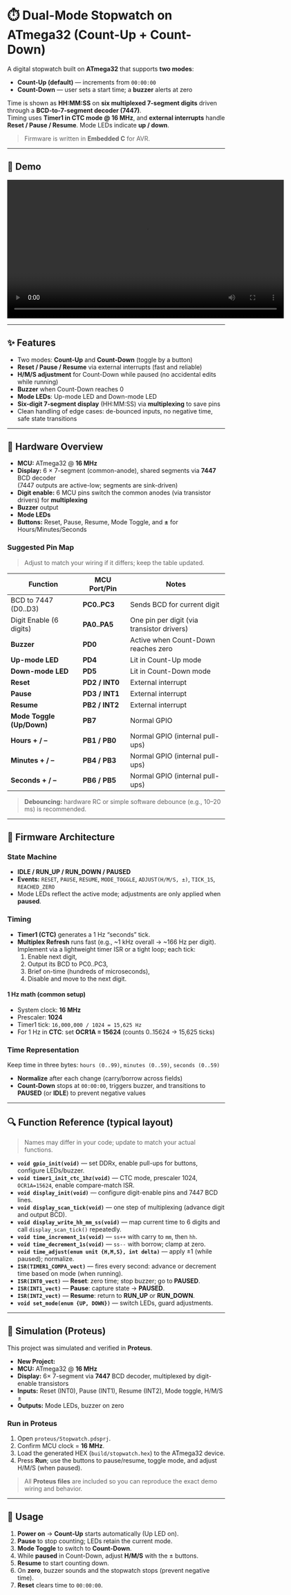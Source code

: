 # ⏱️ Dual-Mode Stopwatch on ATmega32 (Count-Up + Count-Down)

A digital stopwatch built on **ATmega32** that supports **two modes**:

- **Count-Up (default)** — increments from `00:00:00`
- **Count-Down** — user sets a start time; a **buzzer** alerts at zero

Time is shown as **HH:MM:SS** on **six multiplexed 7-segment digits** driven through a **BCD-to-7-segment decoder (7447)**.  
Timing uses **Timer1 in CTC mode @ 16 MHz**, and **external interrupts** handle **Reset / Pause / Resume**. Mode LEDs indicate **up / down**.

> Firmware is written in **Embedded C** for AVR.

---

## 📸 Demo
<p align="center">
  <video src="demo.mp4" controls width="640">
    <a href="Stopwatch dual Demo.mp4">Watch the demo video</a>
  </video>
</p>




---

## ✨ Features

- Two modes: **Count-Up** and **Count-Down** (toggle by a button)
- **Reset / Pause / Resume** via external interrupts (fast and reliable)
- **H/M/S adjustment** for Count-Down while paused (no accidental edits while running)
- **Buzzer** when Count-Down reaches 0
- **Mode LEDs**: Up-mode LED and Down-mode LED
- **Six-digit 7-segment display** (HH:MM:SS) via **multiplexing** to save pins
- Clean handling of edge cases: de-bounced inputs, no negative time, safe state transitions

---

## 🔌 Hardware Overview

- **MCU:** ATmega32 @ **16 MHz**
- **Display:** 6 × 7-segment (common-anode), shared segments via **7447** BCD decoder  
  (7447 outputs are active-low; segments are sink-driven)
- **Digit enable:** 6 MCU pins switch the common anodes (via transistor drivers) for **multiplexing**
- **Buzzer** output
- **Mode LEDs**
- **Buttons:** Reset, Pause, Resume, Mode Toggle, and **±** for Hours/Minutes/Seconds

### Suggested Pin Map

> Adjust to match your wiring if it differs; keep the table updated.

| Function                     | MCU Port/Pin | Notes |
| ---                          | ---          | --- |
| BCD to 7447 (D0..D3)         | **PC0..PC3** | Sends BCD for current digit |
| Digit Enable (6 digits)      | **PA0..PA5** | One pin per digit (via transistor drivers) |
| **Buzzer**                   | **PD0**      | Active when Count-Down reaches zero |
| **Up-mode LED**              | **PD4**      | Lit in Count-Up mode |
| **Down-mode LED**            | **PD5**      | Lit in Count-Down mode |
| **Reset**                    | **PD2 / INT0** | External interrupt |
| **Pause**                    | **PD3 / INT1** | External interrupt |
| **Resume**                   | **PB2 / INT2** | External interrupt |
| **Mode Toggle (Up/Down)**    | **PB7**      | Normal GPIO |
| **Hours + / –**              | **PB1 / PB0** | Normal GPIO (internal pull-ups) |
| **Minutes + / –**            | **PB4 / PB3** | Normal GPIO (internal pull-ups) |
| **Seconds + / –**            | **PB6 / PB5** | Normal GPIO (internal pull-ups) |

> **Debouncing:** hardware RC or simple software debounce (e.g., 10–20 ms) is recommended.

---

## 🧠 Firmware Architecture

### State Machine

- **IDLE / RUN_UP / RUN_DOWN / PAUSED**
- **Events:** `RESET`, `PAUSE`, `RESUME`, `MODE_TOGGLE`, `ADJUST(H/M/S, ±)`, `TICK_1S`, `REACHED_ZERO`
- Mode LEDs reflect the active mode; adjustments are only applied when **paused**.

### Timing

- **Timer1 (CTC)** generates a 1 Hz “seconds” tick.
- **Multiplex Refresh** runs fast (e.g., ~1 kHz overall → ~166 Hz per digit).  
  Implement via a lightweight timer ISR or a tight loop; each tick:
  1) Enable next digit,
  2) Output its BCD to PC0..PC3,
  3) Brief on-time (hundreds of microseconds),
  4) Disable and move to the next digit.

#### 1 Hz math (common setup)

- System clock: **16 MHz**
- Prescaler: **1024**
- Timer1 tick: `16,000,000 / 1024 = 15,625 Hz`
- For 1 Hz in **CTC**: set **OCR1A = 15624** (counts 0..15624 → 15,625 ticks)

### Time Representation

Keep time in three bytes: `hours (0..99)`, `minutes (0..59)`, `seconds (0..59)`  
- **Normalize** after each change (carry/borrow across fields)
- **Count-Down** stops at `00:00:00`, triggers buzzer, and transitions to **PAUSED** (or **IDLE**) to prevent negative values

---

## 🔍 Function Reference (typical layout)

> Names may differ in your code; update to match your actual functions.

- **`void gpio_init(void)`** — set DDRx, enable pull-ups for buttons, configure LEDs/buzzer.
- **`void timer1_init_ctc_1hz(void)`** — CTC mode, prescaler 1024, `OCR1A=15624`, enable compare-match ISR.
- **`void display_init(void)`** — configure digit-enable pins and 7447 BCD lines.
- **`void display_scan_tick(void)`** — one step of multiplexing (advance digit and output BCD).
- **`void display_write_hh_mm_ss(void)`** — map current time to 6 digits and call `display_scan_tick()` repeatedly.
- **`void time_increment_1s(void)`** — `ss++` with carry to `mm`, then `hh`.
- **`void time_decrement_1s(void)`** — `ss--` with borrow; clamp at zero.
- **`void time_adjust(enum unit {H,M,S}, int delta)`** — apply ±1 (while paused); normalize.
- **`ISR(TIMER1_COMPA_vect)`** — fires every second: advance or decrement time based on mode (when running).
- **`ISR(INT0_vect)`** — **Reset**: zero time; stop buzzer; go to **PAUSED**.
- **`ISR(INT1_vect)`** — **Pause**: capture state → **PAUSED**.
- **`ISR(INT2_vect)`** — **Resume**: return to **RUN_UP** or **RUN_DOWN**.
- **`void set_mode(enum {UP, DOWN})`** — switch LEDs, guard adjustments.

---
## 🧪 Simulation (Proteus)

This project was simulated and verified in **Proteus**.

- **New Project:** 
- **MCU:** ATmega32 @ **16 MHz**
- **Display:** 6× 7-segment via **7447** BCD decoder, multiplexed by digit-enable transistors
- **Inputs:** Reset (INT0), Pause (INT1), Resume (INT2), Mode toggle, H/M/S ±
- **Outputs:** Mode LEDs, buzzer on zero

### Run in Proteus
1. Open `proteus/Stopwatch.pdsprj`.
2. Confirm MCU clock = **16 MHz**.
3. Load the generated HEX (`build/stopwatch.hex`) to the ATmega32 device.
4. Press **Run**; use the buttons to pause/resume, toggle mode, and adjust H/M/S (when paused).

> All **Proteus files** are included so you can reproduce the exact demo wiring and behavior.

---
## 🧪 Usage

1. **Power on** → **Count-Up** starts automatically (Up LED on).  
2. **Pause** to stop counting; LEDs retain the current mode.  
3. **Mode Toggle** to switch to **Count-Down**.  
4. While **paused** in Count-Down, adjust **H/M/S** with the ± buttons.  
5. **Resume** to start counting down.  
6. On **zero**, buzzer sounds and the stopwatch stops (prevent negative time).  
7. **Reset** clears time to `00:00:00`.



